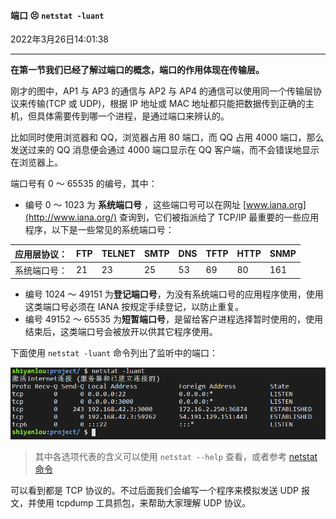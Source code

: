 #### 端口 😣 `netstat -luant`

2022年3月26日14:01:38

---

**在第一节我们已经了解过端口的概念，端口的作用体现在传输层。**

刚才的图中，AP1 与 AP3 的通信与 AP2 与 AP4 的通信可以使用同一个传输层协议来传输(TCP 或 UDP)，根据 IP 地址或 MAC 地址都只能把数据传到正确的主机，但具体需要传到哪一个进程，是通过端口来辨认的。

比如同时使用浏览器和 QQ，浏览器占用 80 端口，而 QQ 占用 4000 端口，那么发送过来的 QQ 消息便会通过 4000 端口显示在 QQ 客户端，而不会错误地显示在浏览器上。

端口号有 0 ～ 65535 的编号，其中：

- 编号 0 ～ 1023 为 **系统端口号** ，这些端口号可以在网址 [www.iana.org](http://www.iana.org/) 查询到，它们被指派给了 TCP/IP 最重要的一些应用程序，以下是一些常见的系统端口号：

| 应用层协议： | FTP  | TELNET | SMTP | DNS  | TFTP | HTTP | SNMP |
| ------------ | ---- | ------ | ---- | ---- | ---- | ---- | ---- |
| 系统端口号： | 21   | 23     | 25   | 53   | 69   | 80   | 161  |

- 编号 1024 ～ 49151 为**登记端口号**，为没有系统端口号的应用程序使用，使用这类端口号必须在 IANA 按规定手续登记，以防止重复。
- 编号 49152 ～ 65535 为**短暂端口号**，是留给客户进程选择暂时使用的，使用结束后，这类端口号会被放开以供其它程序使用。

下面使用 `netstat -luant` 命令列出了监听中的端口：

![图片描述](5.2_端口.assets/2a5af0db31a6de8d9642a10d04244768-0.png)

> 其中各选项代表的含义可以使用 `netstat --help` 查看，或者参考 [netstat 命令](http://man.linuxde.net/netstat)

可以看到都是 TCP 协议的。不过后面我们会编写一个程序来模拟发送 UDP 报文，并使用 tcpdump 工具抓包，来帮助大家理解 UDP 协议。
